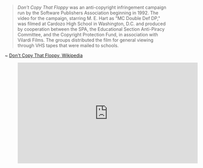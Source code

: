 > *Don't Copy That Floppy* was an anti-copyright infringement campaign run by the Software
> Publishers Association beginning in 1992. The video for the campaign, starring M. E. Hart as "MC
> Double Def DP," was filmed at Cardozo High School in Washington, D.C. and produced by cooperation
> between the SPA, the Educational Section Anti-Piracy Committee, and the Copyright Protection Fund,
> in association with Vilardi Films. The groups distributed the film for general viewing through VHS
> tapes that were mailed to schools.

~ [Don't Copy That Floppy, Wikipedia](http://en.wikipedia.org/wiki/Don't_Copy_That_Floppy)

<figure class="wp-block-image">
<iframe width="560" height="315" src="https://www.youtube.com/embed/up863eQKGUI?si=hGtMcnkpArtt47vx" title="YouTube video player" frameborder="0" allow="accelerometer; autoplay; clipboard-write; encrypted-media; gyroscope; picture-in-picture; web-share" referrerpolicy="strict-origin-when-cross-origin" allowfullscreen></iframe>
</figure>